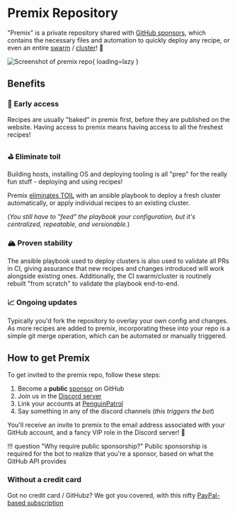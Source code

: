 # Premix Repository

"Premix" is a private repository shared with [GitHub sponsors](https://github.com/sponsors/funkypenguin), which contains the necessary files and automation to quickly deploy any recipe, or even an entire [swarm](/docker-swarm/) / [cluster](/kubernetes/)! :muscle:

![Screenshot of premix repo](/images/premix.png){ loading=lazy }

## Benefits

### 🎁 Early access

Recipes are usually "baked" in premix first, before they are published on the website. Having access to premix means having access to all the freshest recipes!

### ⛳️ Eliminate toil

Building hosts, installing OS and deploying tooling is all "prep" for the really fun stuff - deploying and using recipes! 

Premix [eliminates  TOIL](https://sre.google/sre-book/eliminating-toil/) with an ansible playbook to deploy a fresh cluster automatically, or apply individual recipes to an existing cluster. 

(*You still have to "feed" the playbook your configuration, but it's centralized, repeatable, and versionable*.)

### 🏔 Proven stability

The ansible playbook used to deploy clusters is also used to validate all PRs in CI, giving assurance that new recipes and changes introduced will work alongside existing ones. Additionally, the CI swarm/cluster is routinely rebuilt "from scratch" to validate the playbook end-to-end.

### 📈 Ongoing updates

Typically you'd fork the repository to overlay your own config and changes. As more recipes are added to premix, incorporating these into your repo is a simple git merge operation, which can be automated or manually triggered.

## How to get Premix

To get invited to the premix repo, follow these steps:

1. Become a **public** [sponsor](https://github.com/sponsors/funkypenguin) on GitHub
2. Join us in the [Discord server](http://chat.funkypenguin.co.nz)
3. Link your accounts at [PenguinPatrol](https://penguinpatrol.funkypenguin.co.nz)
4. Say something in any of the discord channels (*this triggers the bot*)

You'll receive an invite to premix to the email address associated with your GitHub account, and a fancy VIP role in the Discord server! 💪

!!! question "Why require public sponsorship?"
    Public sponsorship is required for the bot to realize that you're a sponsor, based on what the GitHub API provides

### Without a credit card

Got no credit card / GitHubz? We got you covered, with this nifty [PayPal-based subscription](https://www.paypal.com/webapps/billing/plans/subscribe?plan_id=P-95D29301K5084144PMKCWFEY)
